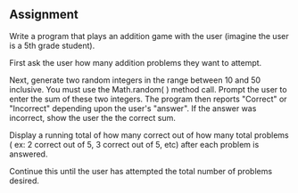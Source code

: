 ## Assignment

Write a program that plays an addition game with the user (imagine the user is a 5th grade student).

First ask the user how many addition problems they want to attempt.

Next, generate two random integers in the range between 10 and 50 inclusive.  You must use the Math.random( ) method call.   Prompt the user to enter the sum of these two integers.  The program then reports "Correct"  or "Incorrect" depending upon the user's "answer".  If the answer was incorrect, show the user the the correct sum.

Display a running total of how many correct out of how many total problems  ( ex:  2 correct out of 5, 3 correct out of 5, etc) after each problem is answered.

Continue this until the user has attempted the total number of problems desired.